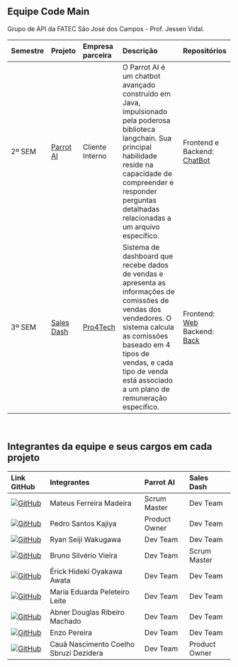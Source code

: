 
## Equipe Code Main 

Grupo de API da FATEC São José dos Campos - Prof. Jessen Vidal. 

<div align="center">

| Semestre | Projeto                                                                  | Empresa parceira                               | Descrição                                                                                                                                                                                                             | Repositórios                                                                                                                                                                                                                                                                                                                                                                                                                                                                                                                                                       |
| :------- | :----------------------------------------------------------------------- | :--------------------------------------------- | :-------------------------------------------------------------------------------------------------------------------------------------------------------------------------------------------------------------------- | :----------------------------------------------------------------------------------------------------------------------------------------------------------------------------------------------------------------------------------------------------------------------------------------------------------------------------------------------------------------------------------------------------------------------------------------------------------------------------------------------------------------------------------------------------------------- |
| 2º SEM   | [Parrot AI](https://github.com/C0demain/Documentation)               | Cliente Interno | O Parrot AI é um chatbot avançado construído em Java, impulsionado pela poderosa biblioteca langchain. Sua principal habilidade reside na capacidade de compreender e responder perguntas detalhadas relacionadas a um arquivo específico.                                                                                               | Frontend e Backend: <a href="https://github.com/C0demain/API-2-semestre"> ChatBot <a/>                                                                                                                                                                                                                                                                                                                                                                                                       |
| 3º SEM   | [Sales Dash](https://github.com/C0demain/sales-dash-documentation) | [Pro4Tech](https://www.pro4tech.com.br/)             | Sistema de dashboard que recebe dados de vendas e apresenta as informações de comissões de vendas dos vendedores. O sistema calcula as comissões baseado em 4 tipos de vendas, e cada tipo de venda está associado a um plano de remuneração específico. | Frontend: <a href="https://github.com/C0demain/sales-dash-web">Web<a/> <br> Backend: <br> <a href="https://github.com/C0demain/sales-dash-authentication"> Back <a/>  
                                                                                                                                                                                                                                                                                                        
</div>
<br/>

## Integrantes da equipe e seus cargos em cada projeto

<div align="text-align:center">

| Link GitHub                                                                                                                                        | Integrantes                            | Parrot AI      | Sales Dash     |
| :--------------------------------------------------------------------------------------------------------------------------------------------- | :-------------------------------------- | :-------------- | :-------------- |
| [![GitHub](https://img.shields.io/badge/GitHub-111217?style=flat-square&logo=github&logoColor=white)](https://github.com/mafemad)            | Mateus Ferreira Madeira                | Scrum Master   | Dev Team       |
| [![GitHub](https://img.shields.io/badge/GitHub-111217?style=flat-square&logo=github&logoColor=white)](https://github.com/kajiyap)            | Pedro Santos Kajiya                    | Product Owner  | Dev Team       |
| [![GitHub](https://img.shields.io/badge/GitHub-111217?style=flat-square&logo=github&logoColor=white)](https://github.com/ryan-wakugawa)      | Ryan Seiji Wakugawa                    | Dev Team       | Dev Team       |
| [![GitHub](https://img.shields.io/badge/GitHub-111217?style=flat-square&logo=github&logoColor=white)](https://github.com/BrunoVieira003)     | Bruno Silvério Vieira                  | Dev Team       | Scrum Master   |
| [![GitHub](https://img.shields.io/badge/GitHub-111217?style=flat-square&logo=github&logoColor=white)](https://github.com/erickhoawata)       | Érick Hideki Oyakawa Awata             | Dev Team       | Dev Team       |
| [![GitHub](https://img.shields.io/badge/GitHub-111217?style=flat-square&logo=github&logoColor=white)](https://github.com/Dudaleite08)         | Maria Eduarda Peleteiro Leite          | Dev Team       | Dev Team       |
| [![GitHub](https://img.shields.io/badge/GitHub-111217?style=flat-square&logo=github&logoColor=white)](https://github.com/abnerdouglas)       | Abner Douglas Ribeiro Machado          | Dev Team       | Dev Team       |
| [![GitHub](https://img.shields.io/badge/GitHub-111217?style=flat-square&logo=github&logoColor=white)](https://github.com/Enzopereira01)         | Enzo Pereira                           | Dev Team       | Dev Team       |
| [![GitHub](https://img.shields.io/badge/GitHub-111217?style=flat-square&logo=github&logoColor=white)](https://github.com/CauaDezidera)          | Cauã Nascimento Coelho Sbruzi Dezidera | Dev Team       | Product Owner  |

</div>

